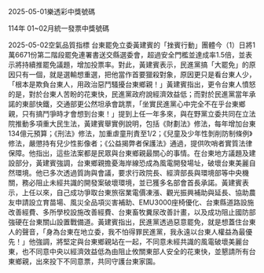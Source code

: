 
2025-05-01樂透彩中獎號碼

                                
114年 01~02月統一發票中獎號碼
                             
2025-05-02空氣品質指標
                              台東罷免立委黃建賓的「挫賓行動」團體今（1）日將1萬6671份第二階段罷免連署書送交縣選委會，超過安全門檻並達成率1.5倍，並表示將持續推罷免議題，增加投票率。對此，黃建賓表示，民進黨搞「大罷免」的原因只有一個，就是選輸想重選，把他當作首要獵殺對象，原因更只是看台東人少，「根本是欺負台東人，用政治惡鬥騷擾台東鄉親！」黃建賓指出，更令台東人憤怒的是，對於台東人苦盼的花東快，民進黨政府說經濟效益低；而對於民進黨當年承諾的東部快鐵，交通部更公然坦承會跳票，「坐實民進黨心中完全不在乎台東鄉親，只有搞鬥爭時才會想到台東！」提到上任一年多來，與在野黨立委共同在立法院推動多項重大民生法，黃建賓舉實例說明，包括《財劃法》修法，每年增加台東134億元預算；《刑法》修法，加重虐童刑責至1/2；《兒童及少年性剝削防制條例》修法，嚴懲持有兒少性影像者；《公益揭弊者保護法》通過，提供吹哨者實質法律保障。他指出，這些法案都是民眾與台東鄉親最關心的事情。在台東地方議題及建設部分，黃建賓強調，台東鄉親擔憂海岸線恐成為風電開發場址，破壞台東美麗自然環境。他已多次透過質詢與會議，要求行政院長、經濟部長與環境部等中央機關，務必阻止未經共識的開發案破壞環境，並已獲多名部會首長承諾。黃建賓表示，上任以來，自己成功爭取台東旅宿業電價凍漲、觀光振興補助與延長、協助農友申請設立育苗場、風災全品項災害補助、EMU3000座椅優化、台東縣道路設施改善經費、多所學校設施改善經費、台東畜牧糞尿改善計畫，以及成功阻止國防部強硬在台東關山設置戰備道。黃建賓指出，民進黨透過惡意罷免，就是想蓋住台東人的聲音，「身為台東在地立委，我不怕得罪民進黨，我永遠以台東人權益為最優先！」他強調，將堅定與台東鄉親站在一起，不同意未經共識的風電破壞美麗台東，也不同意中央以經濟效益低為由阻止攸關東部人安全的花東快，並懇請所有台東鄉親，出來投下不同意票，共同守護台東家園。
